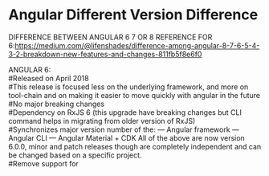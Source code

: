 # Angular Different Version Difference

DIFFERENCE BETWEEN ANGULAR 6 7 OR 8
 REFERENCE FOR 6:https://medium.com/@lifenshades/difference-among-angular-8-7-6-5-4-3-2-breakdown-new-features-and-changes-811fb5f8e6f0
 
 ANGULAR 6:<br/>
#Released on April 2018<br/>
#This release is focused less on the underlying framework, and more on tool-chain and on making it easier to move quickly with angular in   the future<br/>
#No major breaking changes<br/>
#Dependency on RxJS 6 (this upgrade have breaking changes but CLI command helps in migrating from older version of RxJS)<br/>
#Synchronizes major version number of the:
  — Angular framework
  — Angular CLI
  — Angular Material + CDK
   All of the above are now version 6.0.0, minor and patch releases though are completely independent and can be changed based on a   specific project.<br/>
 #Remove support for <template> tag and “<ng-template>” should be used.<br/>
 #Registering provider: To register new service/provider, we import Service into module and then inject in provider array. e.g:<br/>
  
    // app.module.ts
    import {MyService} from './my-service';
    ...
    providers: [...MyService]
    ... 
 But after this upgrade you will be able to add providedIn property in injectable decorator. e.g:<br/>
 
  // MyService.ts
  @Injectable({ providedIn: 'root'})
  export class MyService{}
  <br/>
  #CLI Changes: Two new commands have been introduced
— ng update <package>
* Analyse package.json and recommend updates to your application
* 3rd parties can provide update scripts using schematics
* automatically update code for breaking changes
* staying update and low maintenance
— ng add
* add new capablities to your applicaiton
* e.g ng add @angular/material : behind the scene it add bit of necessary code and changes project where needed to add it the thing we just told it to add.
* Now adding things like angular material, progressive web app, service workers & angular elements to your existing ng application will be easy.
  <br/>
 #CLI + Material starter templates: Let angular create code snippet for your basic components. e.g:
— Material Sidenav
* ng generate @angular/material:material-nav — name=my-nav
Generate a starter template including a toolbar with app name and then the side navigation & it's also responsive
— Dashboard
* ng generate @angular/material:material-dashboard — name=my-dashboard
Generates Dynamic list of cards
— Datatable
* ng generate @angular/material:material-table — name=my-table
Generates Data Table with sorting, filtering & pagination
#It uses angular.json instead of .angular-cli.json<br/>
#Support for multiple projects: Now in angular.json we can add multiple projects<br/>
#initial release of Angular Elements which gives us ability to use our angular components in other environments like a Vue.js application. Its potential is truly amazing but unfortunately this release only works for angular application, we need to wait for next release to wrap out angular component into custom element and use it with framework like Vue.js<br/>
 
 # REFERENCE FOR 7:https://data-flair.training/blogs/angular-7-features/
 https://www.peerbits.com/blog/angular-7-features-and-updates.html
 
 # REFERENCE FOR 8:https://www.angularminds.com/blog/article/top-10-features-of-angular-8.html
 
#ANGULAR COMPONENT
 https://material.angular.io/components/paginator/overview
